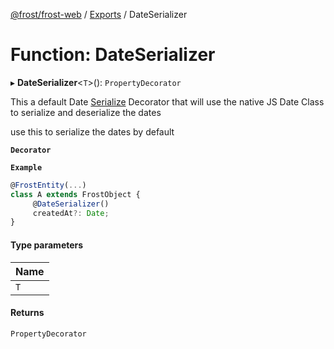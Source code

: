 [@frost/frost-web](../modules.md) / [Exports](../modules.md) / DateSerializer

# Function: DateSerializer

▸ **DateSerializer**<`T`\>(): `PropertyDecorator`

This a default Date [Serialize](Serialize.md) Decorator that will use the native JS Date Class to serialize and deserialize the dates

use this to serialize the dates by default

**`Decorator`**

**`Example`**

```ts
@FrostEntity(...)
class A extends FrostObject {
     @DateSerializer()
     createdAt?: Date;
}
```

#### Type parameters

| Name |
| :------ |
| `T` |

#### Returns

`PropertyDecorator`
